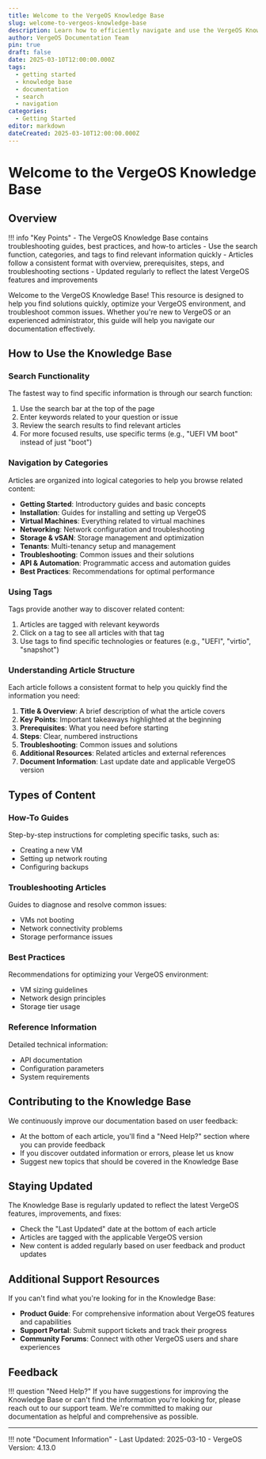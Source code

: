 ```yaml
---
title: Welcome to the VergeOS Knowledge Base
slug: welcome-to-vergeos-knowledge-base
description: Learn how to efficiently navigate and use the VergeOS Knowledge Base to find solutions, troubleshoot issues, and optimize your VergeOS environment.
author: VergeOS Documentation Team
pin: true
draft: false
date: 2025-03-10T12:00:00.000Z
tags:
  - getting started
  - knowledge base
  - documentation
  - search
  - navigation
categories:
  - Getting Started
editor: markdown
dateCreated: 2025-03-10T12:00:00.000Z
---
```


# Welcome to the VergeOS Knowledge Base

## Overview

!!! info "Key Points"
    - The VergeOS Knowledge Base contains troubleshooting guides, best practices, and how-to articles
    - Use the search function, categories, and tags to find relevant information quickly
    - Articles follow a consistent format with overview, prerequisites, steps, and troubleshooting sections
    - Updated regularly to reflect the latest VergeOS features and improvements

Welcome to the VergeOS Knowledge Base! This resource is designed to help you find solutions quickly, optimize your VergeOS environment, and troubleshoot common issues. Whether you're new to VergeOS or an experienced administrator, this guide will help you navigate our documentation effectively.

## How to Use the Knowledge Base

### Search Functionality

The fastest way to find specific information is through our search function:

1. Use the search bar at the top of the page
2. Enter keywords related to your question or issue
3. Review the search results to find relevant articles
4. For more focused results, use specific terms (e.g., "UEFI VM boot" instead of just "boot")

### Navigation by Categories

Articles are organized into logical categories to help you browse related content:

- **Getting Started**: Introductory guides and basic concepts
- **Installation**: Guides for installing and setting up VergeOS
- **Virtual Machines**: Everything related to virtual machines
- **Networking**: Network configuration and troubleshooting
- **Storage & vSAN**: Storage management and optimization
- **Tenants**: Multi-tenancy setup and management
- **Troubleshooting**: Common issues and their solutions
- **API & Automation**: Programmatic access and automation guides
- **Best Practices**: Recommendations for optimal performance

### Using Tags

Tags provide another way to discover related content:

1. Articles are tagged with relevant keywords
2. Click on a tag to see all articles with that tag
3. Use tags to find specific technologies or features (e.g., "UEFI", "virtio", "snapshot")

### Understanding Article Structure

Each article follows a consistent format to help you quickly find the information you need:

1. **Title & Overview**: A brief description of what the article covers
2. **Key Points**: Important takeaways highlighted at the beginning
3. **Prerequisites**: What you need before starting
4. **Steps**: Clear, numbered instructions
5. **Troubleshooting**: Common issues and solutions
6. **Additional Resources**: Related articles and external references
7. **Document Information**: Last update date and applicable VergeOS version

## Types of Content

### How-To Guides

Step-by-step instructions for completing specific tasks, such as:

- Creating a new VM
- Setting up network routing
- Configuring backups

### Troubleshooting Articles

Guides to diagnose and resolve common issues:

- VMs not booting
- Network connectivity problems
- Storage performance issues

### Best Practices

Recommendations for optimizing your VergeOS environment:

- VM sizing guidelines
- Network design principles
- Storage tier usage

### Reference Information

Detailed technical information:

- API documentation
- Configuration parameters
- System requirements

## Contributing to the Knowledge Base

We continuously improve our documentation based on user feedback:

- At the bottom of each article, you'll find a "Need Help?" section where you can provide feedback
- If you discover outdated information or errors, please let us know
- Suggest new topics that should be covered in the Knowledge Base

## Staying Updated

The Knowledge Base is regularly updated to reflect the latest VergeOS features, improvements, and fixes:

- Check the "Last Updated" date at the bottom of each article
- Articles are tagged with the applicable VergeOS version
- New content is added regularly based on user feedback and product updates

## Additional Support Resources

If you can't find what you're looking for in the Knowledge Base:

- **Product Guide**: For comprehensive information about VergeOS features and capabilities
- **Support Portal**: Submit support tickets and track their progress
- **Community Forums**: Connect with other VergeOS users and share experiences

## Feedback

!!! question "Need Help?"
    If you have suggestions for improving the Knowledge Base or can't find the information you're looking for, please reach out to our support team. We're committed to making our documentation as helpful and comprehensive as possible.

---

!!! note "Document Information"
    - Last Updated: 2025-03-10
    - VergeOS Version: 4.13.0
